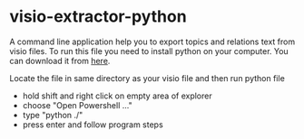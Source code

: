 # visio-extractor-python
A command line application help you to export topics and relations text from visio files.
To run this file you need to install python on your computer. You can download it from <a href="https://www.python.org/downloads/">here</a>.

Locate the file in same directory as your visio file and then run python file
- hold shift and right click on empty area of explorer
- choose "Open Powershell ..."
- type "python ./"
- press enter and follow program steps
